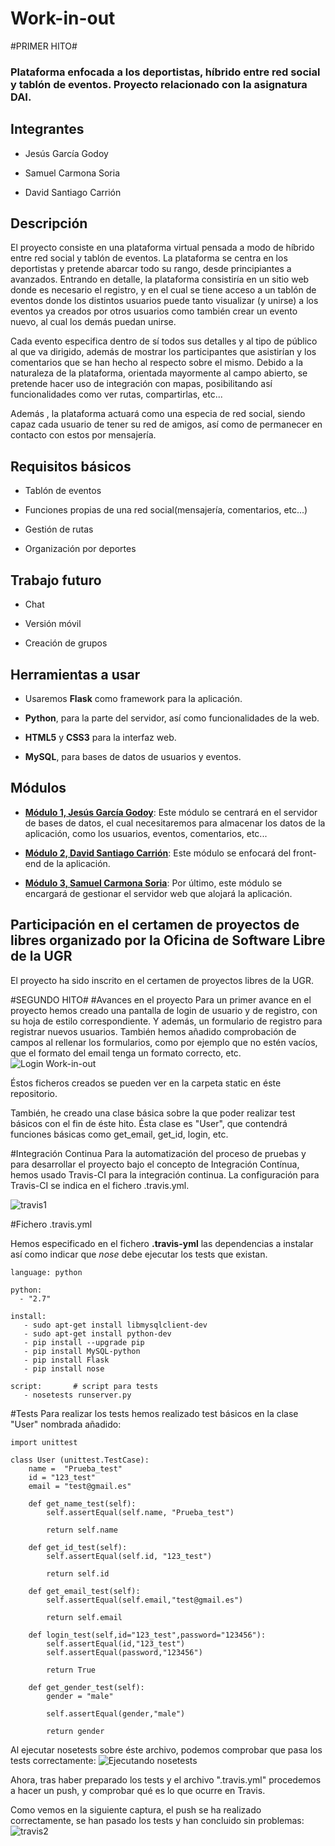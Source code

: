 # Work-in-out

#PRIMER HITO#

### Plataforma enfocada a los deportistas, híbrido entre red social y tablón de eventos. Proyecto relacionado con la asignatura DAI.

## Integrantes

* Jesús García Godoy

* Samuel Carmona Soria

* David Santiago Carrión

## Descripción

El proyecto consiste en una plataforma virtual pensada a modo de híbrido entre red social y tablón de eventos. La plataforma se centra en los deportistas y pretende abarcar todo su rango, desde principiantes a avanzados.
Entrando en detalle, la plataforma consistiría en un sitio web donde es necesario el registro, y en el cual se tiene acceso a un tablón de eventos donde los distintos usuarios puede tanto visualizar (y unirse) a los eventos ya creados por otros usuarios como también crear un evento nuevo, al cual los demás puedan unirse.

Cada evento especifica dentro de sí todos sus detalles y al tipo de público al que va dirigido, además de mostrar los participantes que asistirían y los comentarios que se han hecho al respecto sobre el mismo.
Debido a la naturaleza de la plataforma, orientada mayormente al campo abierto, se pretende hacer uso de integración con mapas, posibilitando así funcionalidades como ver rutas, compartirlas, etc...

Además , la plataforma actuará como una especia de red social, siendo capaz cada usuario de tener su red de amigos, así como de permanecer en contacto con estos por mensajería.

## Requisitos básicos

* Tablón de eventos

* Funciones propias de una red social(mensajería, comentarios, etc...)

* Gestión de rutas

* Organización por deportes

## Trabajo futuro

- Chat

- Versión móvil

- Creación de grupos

## Herramientas a usar

* Usaremos **Flask** como framework para la aplicación.

* **Python**, para la parte del servidor, así como funcionalidades de la web.

* **HTML5** y **CSS3** para la interfaz web.

* **MySQL**, para bases de datos de usuarios y eventos.

## Módulos

* **[Módulo 1, Jesús García Godoy](https://github.com/jesmorc/Proyecto-IV-modulo1)**: Este módulo se centrará en el servidor de bases de datos, el cual necesitaremos para almacenar los datos de la aplicación, como los usuarios, eventos, comentarios, etc...

* **[Módulo 2, David Santiago Carrión](https://github.com/dscdac/Proyecto-IV-modulo2)**: Este módulo se enfocará del front-end de la aplicación.

* **[Módulo 3, Samuel Carmona Soria](https://github.com/Samuc/Proyecto-IV-modulo3)**: Por último, este módulo se encargará de gestionar el servidor web que alojará la aplicación.

## Participación en el certamen de proyectos de libres organizado por la Oficina de Software Libre de la UGR

El proyecto ha sido inscrito en el certamen de proyectos libres de la UGR.

#SEGUNDO HITO#
#Avances en el proyecto
Para un primer avance en el proyecto hemos creado una pantalla de login de usuario y de registro, con su hoja de estilo correspondiente.
Y además, un formulario de registro para registrar nuevos usuarios. También hemos añadido comprobación de campos al rellenar los formularios, como por ejemplo que no estén vacíos, que el formato del email tenga un formato correcto, etc.
![Login Work-in-out](http://i770.photobucket.com/albums/xx346/BkY_1234/captura_clienthtml_zpshnc3jzys.jpg)

Éstos ficheros creados se pueden ver en la carpeta static en éste repositorio.

También, he creado una clase básica sobre la que poder realizar test básicos con el fin de éste hito.
Ésta clase es "User", que contendrá funciones básicas como get_email, get_id, login, etc.


#Integración Continua
Para la automatización del proceso de pruebas y para desarrollar el proyecto bajo el concepto de Integración Contínua, hemos usado Travis-CI para la integración continua.
La configuración para Travis-CI se indica en el fichero .travis.yml.

![travis1](http://i.imgur.com/61PhAWG.png)

#Fichero .travis.yml

Hemos especificado en el fichero **.travis-yml** las dependencias a instalar así como indicar que *nose* debe ejecutar los tests que existan.
```
language: python

python:
  - "2.7"

install:
   - sudo apt-get install libmysqlclient-dev
   - sudo apt-get install python-dev
   - pip install --upgrade pip
   - pip install MySQL-python
   - pip install Flask
   - pip install nose

script:       # script para tests
   - nosetests runserver.py

```

#Tests
Para realizar los tests hemos realizado test básicos en la clase "User" nombrada añadido:
```
import unittest

class User (unittest.TestCase):
    name =  "Prueba_test"
    id = "123_test"
    email = "test@gmail.es"

    def get_name_test(self):
        self.assertEqual(self.name, "Prueba_test")

        return self.name

    def get_id_test(self):
        self.assertEqual(self.id, "123_test")

        return self.id

    def get_email_test(self):
        self.assertEqual(self.email,"test@gmail.es")

        return self.email

    def login_test(self,id="123_test",password="123456"):
        self.assertEqual(id,"123_test")
        self.assertEqual(password,"123456")

        return True

    def get_gender_test(self):
        gender = "male"

        self.assertEqual(gender,"male")

        return gender

```

Al ejecutar nosetests sobre éste archivo, podemos comprobar que pasa los tests correctamente:
![Ejecutando nosetests](http://i770.photobucket.com/albums/xx346/BkY_1234/captura_nosetests_zpsvp3ybx0t.jpg)

Ahora, tras haber preparado los tests y el archivo ".travis.yml" procedemos a hacer un push, y comprobar qué es lo que ocurre en Travis.

Como vemos en la siguiente captura, el push se ha realizado correctamente, se han pasado los tests y han concluido sin problemas:
![travis2](http://i.imgur.com/0vSpiO8.png)
